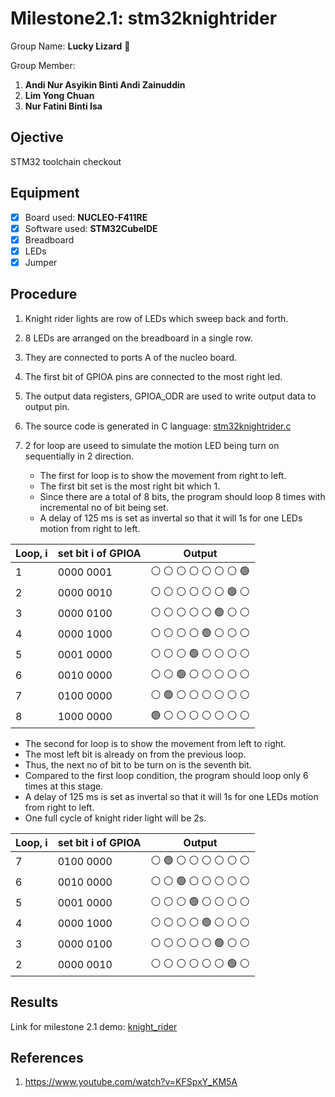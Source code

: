 # Milestone2.1: stm32knightrider
Group Name: **Lucky Lizard** :lizard:

Group Member: 
1. **Andi Nur Asyikin Binti Andi Zainuddin**
2. **Lim Yong Chuan**
3. **Nur Fatini Binti Isa**

## Ojective
STM32 toolchain checkout
## Equipment
- [x] Board used: **NUCLEO-F411RE**
- [x] Software used: **STM32CubeIDE**
- [x] Breadboard
- [x] LEDs
- [x] Jumper

## Procedure
1. Knight rider lights are row of LEDs which sweep back and forth.
2. 8 LEDs are arranged on the breadboard in a single row.
3. They are connected to ports A of the nucleo board.
4. The first bit of GPIOA pins are connected to the most right led.
5. The output data registers, GPIOA_ODR are used to write output data to output pin.
5. The source code is generated in C language: [stm32knightrider.c](https://github.com/LuckyLizard-MKEL1123/stm32knightrider/blob/main/stm32knightrider.c)
6. 2 for loop are useed to simulate the motion LED being turn on sequentially in 2 direction.

   - The first for loop is to show the movement from right to left. 
   - The first bit set is the most right bit which 1.
   - Since there are a total of 8 bits, the program should loop 8 times with incremental no of bit being set.
   - A delay of 125 ms is set as invertal so that it will 1s for one LEDs motion from right to left.
   
| Loop, i | set bit i of GPIOA | Output |
|---------|--------------------|--------|
| 1 | 0000 0001 | :white_circle: :white_circle: :white_circle: :white_circle: :white_circle: :white_circle: :white_circle: :green_circle: |
| 2 | 0000 0010 | :white_circle: :white_circle: :white_circle: :white_circle: :white_circle: :white_circle: :green_circle: :white_circle: |
| 3 | 0000 0100 | :white_circle: :white_circle: :white_circle: :white_circle: :white_circle: :green_circle: :white_circle: :white_circle: |
| 4 | 0000 1000 | :white_circle: :white_circle: :white_circle: :white_circle: :green_circle: :white_circle: :white_circle: :white_circle: |
| 5 | 0001 0000 | :white_circle: :white_circle: :white_circle: :green_circle: :white_circle: :white_circle: :white_circle: :white_circle: |
| 6 | 0010 0000 | :white_circle: :white_circle: :green_circle: :white_circle: :white_circle: :white_circle: :white_circle: :white_circle: |
| 7 | 0100 0000 | :white_circle: :green_circle: :white_circle: :white_circle: :white_circle: :white_circle: :white_circle: :white_circle: |
| 8 | 1000 0000 | :green_circle: :white_circle: :white_circle: :white_circle: :white_circle: :white_circle: :white_circle: :white_circle: |

   - The second for loop is to show the movement from left to right.
   - The most left bit is already on from the previous loop.
   - Thus, the next no of bit to be turn on is the seventh bit.
   - Compared to the first loop condition, the program should loop only 6 times at this stage.
   - A delay of 125 ms is set as invertal so that it will 1s for one LEDs motion from right to left.
   - One full cycle of knight rider light will be 2s.
   
| Loop, i | set bit i of GPIOA | Output |
|---------|--------------------|--------|
| 7 | 0100 0000 | :white_circle: :green_circle: :white_circle: :white_circle: :white_circle: :white_circle: :white_circle: :white_circle: |
| 6 | 0010 0000 | :white_circle: :white_circle: :green_circle: :white_circle: :white_circle: :white_circle: :white_circle: :white_circle: |
| 5 | 0001 0000 | :white_circle: :white_circle: :white_circle: :green_circle: :white_circle: :white_circle: :white_circle: :white_circle: |
| 4 | 0000 1000 | :white_circle: :white_circle: :white_circle: :white_circle: :green_circle: :white_circle: :white_circle: :white_circle: |
| 3 | 0000 0100 | :white_circle: :white_circle: :white_circle: :white_circle: :white_circle: :green_circle: :white_circle: :white_circle: |
| 2 | 0000 0010 | :white_circle: :white_circle: :white_circle: :white_circle: :white_circle: :white_circle: :green_circle: :white_circle: |

## Results
Link for milestone 2.1 demo: [knight_rider](link)
## References
1. https://www.youtube.com/watch?v=KFSpxY_KM5A

